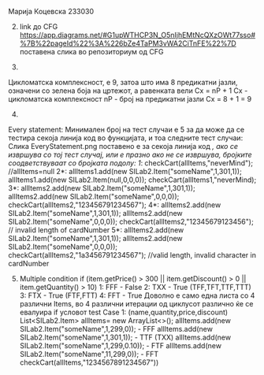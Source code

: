 Марија Коцевска 233030

2. link до CFG https://app.diagrams.net/#G1upWTHCP3N_O5nIjhEMtNcQXzOWt77sso#%7B%22pageId%22%3A%226bZe4TaPM3vWA2CiTnFE%22%7D
поставена слика во репозиториум од CFG 


3.
Цикломатска комплексност, е 9, затоа што има 8 предикатни јазли, означени со зелена боја на цртежот, а равенката вели
Cx = nP + 1
Cx - цикломатска комплексност
nP - број на предикатни јазли
Cx = 8 + 1 = 9

4.
Every statement:
Минимален број на тест случаи е 5 за да може да се тестира секоја линија код во функцијата, и тоа следните тест случаи:
Слика EveryStatement.png поставено е за секоја линија код *, ако се извршува со тој тест случај, или е празно ако не се извршува, бројките соодветствуваат со бројката подолу:
1*: 
   checkCart(allItems,"neverMind"); //allItems=null
2*: 
   allItems1.add(new SILab2.Item("someName",1,301,1));
   allItems1.add(new SILab2.Item(null,0,0,0));
   checkCart(allItems1,"neverMind);
3*:
  allItems2.add(new SILab2.Item("someName",1,301,1));
  allItems2.add(new SILab2.Item("someName",0,0,0));
  checkCart(allItems2,"123456791234567");
4*:
   allItems2.add(new SILab2.Item("someName",1,301,1));
   allItems2.add(new SILab2.Item("someName",0,0,0));
   checkCart(allItems2,"12345679123456"); // invalid length of cardNumber
5*: 
   allItems2.add(new SILab2.Item("someName",1,301,1));
   allItems2.add(new SILab2.Item("someName",0,0,0));
   checkCart(allItems2,"1a3456791234567"); //valid length, invalid character in cardNumber

5. Multiple condition 
if (item.getPrice() > 300 || item.getDiscount() > 0 || item.getQuantity() > 10)
1: FFF - False
2: TXX - True (TFF,TFT,TTF,TTT)
3: FTX - True (FTF,FTT)
4: FFT - True
Доволно е само една листа со 4 различни Items, во 4 различни итерации од циклусот различно ќе се евалуира if условот
test Case 1: 
(name,quantity,price,discount)
List<SILab2.Item> allItems= new ArrayList<>();
allItems.add(new SILab2.Item("someName",1,299,0)); - FFF
allItems.add(new SILab2.Item("someName",1,301,1)); - TTF (TXX)
allItems.add(new SILab2.Item("someName",1,299,0.10)); - FTF
allItems.add(new SILab2.Item("someName",11,299,0)); - FFT
checkCart(allItems,"1234567891234567")) 
